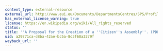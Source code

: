 ```yaml
---
content_type: external-resource
external_url: http://www.eui.eu/Documents/DepartmentsCentres/SPS/Profiles/Schmitter/CitizenAssembly.pdf
has_external_license_warning: true
license: https://en.wikipedia.org/wiki/All_rights_reserved
status: ''
title: '"A Proposal for the Creation of a ''Citizen''s Assembly''. (PDF)"'
uid: a29771ca-d8ba-42ae-bc5a-8c3f68a3279f
wayback_url: ''
---
```

